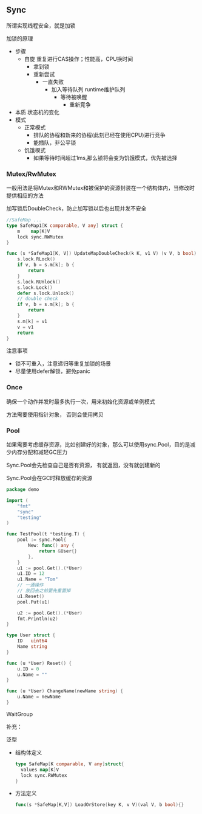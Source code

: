 ##  Sync

所谓实现线程安全，就是加锁

加锁的原理

* 步骤
  * 自旋 重复进行CAS操作；性能高，CPU换时间
    * 拿到锁
    * 重新尝试
      * 一直失败
        * 加入等待队列 runtime维护队列
          * 等待被唤醒
            * 重新竞争
* 本质 状态机的变化
* 模式
  * 正常模式
    * 排队的协程和新来的协程(此刻已经在使用CPU)进行竞争
    * 能插队，非公平锁
  * 饥饿模式
    * 如果等待时间超过1ms,那么锁将会变为饥饿模式，优先被选择

### Mutex/RwMutex

一般用法是将Mutex和RWMutex和被保护的资源封装在一个结构体内，当修改时提供相应的方法

加写锁后DoubleCheck，防止加写锁以后也出现并发不安全

```go
//SafeMap ...
type SafeMap1[K comparable, V any] struct {
	m    map[K]V
	lock sync.RWMutex
}

func (s *SafeMap1[K, V]) UpdateMapDoubleCheck(k K, v1 V) (v V, b bool) {
	s.lock.RLock()
	if v, b = s.m[k]; b {
		return
	}
	s.lock.RUnlock()
	s.lock.Lock()
	defer s.lock.Unlock()
	// double check
	if v, b = s.m[k]; b {
		return
	}
	s.m[k] = v1
	v = v1
	return 
}
```

注意事项

* 锁不可重入，注意递归等重复加锁的场景
* 尽量使用defer解锁，避免panic

### Once

确保一个动作并发时最多执行一次，用来初始化资源或单例模式

方法需要使用指针对象， 否则会使用拷贝

### Pool

如果需要考虑缓存资源，比如创建好的对象，那么可以使用sync.Pool，目的是减少内存分配和减轻GC压力

Sync.Pool会先检查自己是否有资源， 有就返回，没有就创建新的

Sync.Pool会在GC时释放缓存的资源

```go
package demo

import (
	"fmt"
	"sync"
	"testing"
)

func TestPool(t *testing.T) {
	pool := sync.Pool{
		New: func() any {
			return &User{}
		},
	}
	u1 := pool.Get().(*User)
	u1.ID = 12
	u1.Name = "Tom"
	// 一通操作
	// 放回去之前要先重置掉
	u1.Reset()
	pool.Put(u1)

	u2 := pool.Get().(*User)
	fmt.Println(u2)
}

type User struct {
	ID   uint64
	Name string
}

func (u *User) Reset() {
	u.ID = 0
	u.Name = ""
}

func (u *User) ChangeName(newName string) {
	u.Name = newName
}

```



WaitGroup

补充：

泛型

* 结构体定义

  ```go
  type SafeMap[K comparable, V any]struct{
  	values map[K]V
    lock sync.RWMutex
  }
  ```

* 方法定义

  ```go
  func(s *SafeMap[K,V]) LoadOrStore(key K, v V)(val V, b bool){}
  ```

  